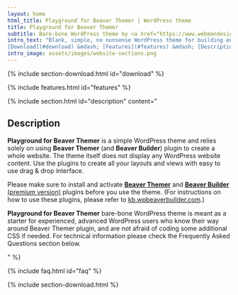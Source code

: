 ```yaml
---
layout: home
html_title: Playground for Beaver Themer | WordPress theme
title: Playground for Beaver Themer
subtitle: Bare-bone WordPress theme by <a href="https://www.webmandesign.eu">WebMan Design</a>
intro_text: "Blank, simple, no nonsense WordPress theme for building entire website with **Beaver Themer** plugin. The theme is suitable for experienced users mostly, same as Beaver Themer.<br><br>
[Download](#download) &mdash; [Features](#features) &mdash; [Description](#description) &mdash; [FAQ](#faq) &mdash; [GitHub](https://github.com/webmandesign/playground-for-beaver-themer/)"
intro_image: assets/images/website-sections.png
---
```


{% include section-download.html id="download" %}

{% include features.html id="features" %}

{% include section.html id="description" content="

## Description

**Playground for Beaver Themer** is a simple WordPress theme and relies solely on using **Beaver Themer** (and **Beaver Builder**) plugin to create a whole website. The theme itself does not display any WordPress website content. Use the plugins to create all your layouts and views with easy to use drag & drop interface.

Please make sure to install and activate [**Beaver Themer**](https://www.wpbeaverbuilder.com/beaver-themer/?fla=67) and [**Beaver Builder** (premium version)](https://www.wpbeaverbuilder.com/pricing/?fla=67) plugins before you use the theme. (For instructions on how to use these plugins, please refer to [kb.wpbeaverbuilder.com](https://kb.wpbeaverbuilder.com/?fla=67).)

**Playground for Beaver Themer** bare-bone WordPress theme is meant as a starter for experienced, advanced WordPress users who know their way around Beaver Themer plugin, and are not afraid of coding some additional CSS if needed. For technical information please check the Frequently Asked Questions section below.

" %}

{% include faq.html id="faq" %}

{% include section-download.html %}

